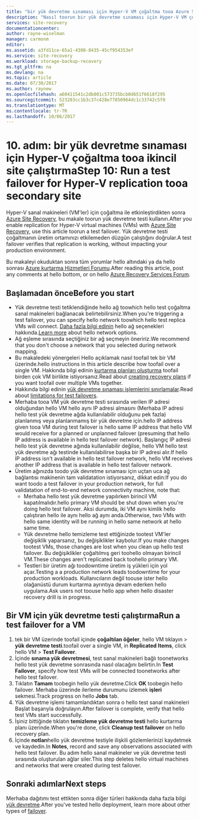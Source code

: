 ```yaml
---
title: "bir yük devretme sınaması için Hyper-V VM çoğaltma tooa Azure Site Recovery ile ikincil site aaaRun | Microsoft Docs"
description: "Nasıl toorun bir yük devretme sınaması için Hyper-V VM çoğaltma tooa ikincil System Center VMM site Azure Site Recovery ile açıklar."
services: site-recovery
documentationcenter: 
author: rayne-wiselman
manager: carmonm
editor: 
ms.assetid: a3fd11ce-65a1-4308-8435-45cf954353ef
ms.service: site-recovery
ms.workload: storage-backup-recovery
ms.tgt_pltfrm: na
ms.devlang: na
ms.topic: article
ms.date: 07/30/2017
ms.author: raynew
ms.openlocfilehash: a60411541c2db001c573735bcb0d651f6618f295
ms.sourcegitcommit: 523283cc1b3c37c428e77850964dc1c33742c5f0
ms.translationtype: MT
ms.contentlocale: tr-TR
ms.lasthandoff: 10/06/2017
---
```

# <a name="step-10-run-a-test-failover-for-hyper-v-replication-tooa-secondary-site"></a><span data-ttu-id="37276-103">10. adım: bir yük devretme sınaması için Hyper-V çoğaltma tooa ikincil site çalıştırma</span><span class="sxs-lookup"><span data-stu-id="37276-103">Step 10: Run a test failover for Hyper-V replication tooa secondary site</span></span>


<span data-ttu-id="37276-104">Hyper-V sanal makineleri (VM'ler) için çoğaltma ile etkinleştirdikten sonra [Azure Site Recovery](site-recovery-overview.md), bu makale toorun yük devretme testi kullanın.</span><span class="sxs-lookup"><span data-stu-id="37276-104">After you enable replication for Hyper-V virtual machines (VMs) with [Azure Site Recovery](site-recovery-overview.md), use this article toorun a test failover.</span></span> <span data-ttu-id="37276-105">Yük devretme testi çoğaltmanın üretim ortamınızı etkilemeden düzgün çalıştığını doğrular.</span><span class="sxs-lookup"><span data-stu-id="37276-105">A test failover verifies that replication is working, without impacting your production environment.</span></span> 


<span data-ttu-id="37276-106">Bu makaleyi okuduktan sonra tüm yorumlar hello altındaki ya da hello sonrası [Azure kurtarma Hizmetleri Forumu](https://social.msdn.microsoft.com/forums/azure/home?forum=hypervrecovmgr).</span><span class="sxs-lookup"><span data-stu-id="37276-106">After reading this article, post any comments at hello bottom, or on hello [Azure Recovery Services Forum](https://social.msdn.microsoft.com/forums/azure/home?forum=hypervrecovmgr).</span></span>


## <a name="before-you-start"></a><span data-ttu-id="37276-107">Başlamadan önce</span><span class="sxs-lookup"><span data-stu-id="37276-107">Before you start</span></span>

- <span data-ttu-id="37276-108">Yük devretme testi tetiklendiğinde hello ağ toowhich hello test çoğaltma sanal makineleri bağlanacak belirtebilirsiniz.</span><span class="sxs-lookup"><span data-stu-id="37276-108">When you're triggering a test failover, you can specify hello network toowhich hello test replica VMs will connect.</span></span> <span data-ttu-id="37276-109">[Daha fazla bilgi edinin](site-recovery-test-failover-vmm-to-vmm.md#network-options-in-site-recovery) hello ağ seçenekleri hakkında.</span><span class="sxs-lookup"><span data-stu-id="37276-109">[Learn more](site-recovery-test-failover-vmm-to-vmm.md#network-options-in-site-recovery) about hello network options.</span></span>
- <span data-ttu-id="37276-110">Ağ eşleme sırasında seçtiğiniz bir ağ seçmeyin öneririz.</span><span class="sxs-lookup"><span data-stu-id="37276-110">We recommend that you don't choose a network that you selected during network mapping.</span></span>
- <span data-ttu-id="37276-111">Bu makaledeki yönergeleri Hello açıklamak nasıl toofail tek bir VM üzerinde.</span><span class="sxs-lookup"><span data-stu-id="37276-111">hello instructions in this article describe how toofail over a single VM.</span></span> <span data-ttu-id="37276-112">Hakkında bilgi edinin [kurtarma planları oluşturma](site-recovery-create-recovery-plans.md) toofail birden çok VM birlikte istiyorsanız.</span><span class="sxs-lookup"><span data-stu-id="37276-112">Read about [creating recovery plans](site-recovery-create-recovery-plans.md) if you want toofail over multiple VMs together.</span></span>
- <span data-ttu-id="37276-113">Hakkında bilgi edinin [yük devretme sınaması işlemlerini sınırlamalar](site-recovery-test-failover-vmm-to-vmm.md#things-to-note).</span><span class="sxs-lookup"><span data-stu-id="37276-113">Read about [limitations for test failovers](site-recovery-test-failover-vmm-to-vmm.md#things-to-note).</span></span>
- <span data-ttu-id="37276-114">Merhaba tooa VM yük devretme testi sırasında verilen IP adresi olduğundan hello VM hello aynı IP adresi almasını (Merhaba IP adresi hello test yük devretme ağda kullanılabilir olduğunu pek fazla) planlanmış veya planlanmamış bir yük devretme için.</span><span class="sxs-lookup"><span data-stu-id="37276-114">hello IP address given tooa VM during test failover is hello same IP address that hello VM would receive for a planned or unplanned failover (presuming that hello IP address is available in hello test failover network).</span></span> <span data-ttu-id="37276-115">Başlangıç IP adresi hello test yük devretme ağında kullanılabilir değilse, hello VM hello test yük devretme ağı testinde kullanılabilirse başka bir IP adresi alır.</span><span class="sxs-lookup"><span data-stu-id="37276-115">If hello IP address isn't available in hello test failover network, hello VM receives another IP address that is available in hello test failover network.</span></span>
- <span data-ttu-id="37276-116">Üretim ağınızda toodo yük devretme sınaması için uçtan uca ağ bağlantısı makinenin tam validatation istiyorsanız, dikkat edin:</span><span class="sxs-lookup"><span data-stu-id="37276-116">If you do want toodo a test failover in your production network, for full validatation of end-to-end network connectivity machine, note that:</span></span>
    - <span data-ttu-id="37276-117">Merhaba hello test yük devretme yapılırken birincil VM kapatılmalıdır.</span><span class="sxs-lookup"><span data-stu-id="37276-117">hello primary VM should be shut down when you're doing hello test failover.</span></span> <span data-ttu-id="37276-118">Aksi durumda, iki VM aynı kimlik hello çalıştıran hello ile aynı hello ağ aynı anda.</span><span class="sxs-lookup"><span data-stu-id="37276-118">Otherwise, two VMs with hello same identity will be running in hello same network at hello same time.</span></span> 
    - <span data-ttu-id="37276-119">Yük devretme hello temizleme test ettiğinizde tootest VM'ler değişiklik yaparsanız, bu değişiklikler kaybolur.</span><span class="sxs-lookup"><span data-stu-id="37276-119">If you make changes tootest VMs, those changes are lost when you clean up hello test failover.</span></span> <span data-ttu-id="37276-120">Bu değişiklikler çoğaltılmış geri toohello olmayan birincil VM.</span><span class="sxs-lookup"><span data-stu-id="37276-120">These changes aren't replicated back toohello primary VM.</span></span>
    - <span data-ttu-id="37276-121">Testleri bir üretim ağı toodowntime üretim iş yükleri için yol açar.</span><span class="sxs-lookup"><span data-stu-id="37276-121">Testing a a production network leads toodowntime for your production workloads.</span></span> <span data-ttu-id="37276-122">Kullanıcıların değil toouse ister hello olağanüstü durum kurtarma ayrıntıya devam ederken hello uygulama.</span><span class="sxs-lookup"><span data-stu-id="37276-122">Ask users not toouse hello app when hello disaster recovery drill is in progress.</span></span>  


## <a name="run-a-test-failover-for-a-vm"></a><span data-ttu-id="37276-123">Bir VM için yük devretme testi çalıştırma</span><span class="sxs-lookup"><span data-stu-id="37276-123">Run a test failover for a VM</span></span>

1. <span data-ttu-id="37276-124">tek bir VM üzerinde toofail içinde **çoğaltılan öğeler**, hello VM tıklayın > **yük devretme testi**.</span><span class="sxs-lookup"><span data-stu-id="37276-124">toofail over a single VM, in **Replicated Items**, click hello VM > **Test Failover**.</span></span>
2. <span data-ttu-id="37276-125">İçinde **sınama yük devretmesi**, test sanal makineleri bağlı toonetworks hello test yük devretme sonrasında nasıl olacağını belirtin.</span><span class="sxs-lookup"><span data-stu-id="37276-125">In **Test Failover**, specify how test VMs will be connected toonetworks after hello test failover.</span></span> 
3. <span data-ttu-id="37276-126">Tıklatın **Tamam** toobegin hello yük devretme.</span><span class="sxs-lookup"><span data-stu-id="37276-126">Click **OK** toobegin hello failover.</span></span> <span data-ttu-id="37276-127">Merhaba üzerinde ilerleme durumunu izlemek **işleri** sekmesi.</span><span class="sxs-lookup"><span data-stu-id="37276-127">Track progress on hello **Jobs** tab.</span></span>
5. <span data-ttu-id="37276-128">Yük devretme işlemi tamamlandıktan sonra o hello test sanal makineleri Başlat başarıyla doğrulayın.</span><span class="sxs-lookup"><span data-stu-id="37276-128">After failover is complete, verify that hello test VMs start successfully.</span></span>
6. <span data-ttu-id="37276-129">İşiniz bittiğinde tıklatın **temizleme yük devretme testi** hello kurtarma planı üzerinde.</span><span class="sxs-lookup"><span data-stu-id="37276-129">When you're done, click **Cleanup test failover** on hello recovery plan.</span></span>
7. <span data-ttu-id="37276-130">İçinde **notları**hello yük devretme testiyle ilişkili gözlemlerinizi kaydetmek ve kaydedin.</span><span class="sxs-lookup"><span data-stu-id="37276-130">In **Notes**, record and save any observations associated with hello test failover.</span></span> <span data-ttu-id="37276-131">Bu adım hello sanal makineler ve yük devretme testi sırasında oluşturulan ağlar siler.</span><span class="sxs-lookup"><span data-stu-id="37276-131">This step deletes hello virtual machines and networks that were created during test failover.</span></span>


## <a name="next-steps"></a><span data-ttu-id="37276-132">Sonraki adımlar</span><span class="sxs-lookup"><span data-stu-id="37276-132">Next steps</span></span>

<span data-ttu-id="37276-133">Merhaba dağıtımı test ettikten sonra diğer türleri hakkında daha fazla bilgi [yük devretme](site-recovery-failover.md).</span><span class="sxs-lookup"><span data-stu-id="37276-133">After you've tested hello deployment, learn more about other types of [failover](site-recovery-failover.md).</span></span>
